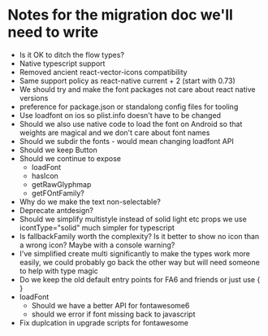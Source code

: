 # Notes for the migration doc we'll need to write

* Is it OK to ditch the flow types?
* Native typescript support
* Removed ancient react-vector-icons compatibility
* Same support policy as react-native current + 2 (start with 0.73)
* We should try and make the font packages not care about react native versions
* preference for package.json or standalong config files for tooling
* Use loadfont on ios so plist.info doesn't have to be changed
* Should we also use native code to load the font on Android so that weights are magical and we don't care about font names
* Should we subdir the fonts - would mean changing loadfont API
* Should we keep Button
* Should we continue to expose
  * loadFont
  * hasIcon
  * getRawGlyphmap
  * getFOntFamily?
* Why do we make the text non-selectable?
* Deprecate antdesign?
* Should we simplify multistyle instead of solid light etc props we use icontType="solid" much simpler for typescript
* Is fallbackFamily worth the complexity? Is it better to show no icon than a wrong icon? Maybe with a console warning?
* I've simplified create multi significantly to make the types work more easily, we could probably go back the other way but will need someone to help with type magic
* Do we keep the old default entry points for FA6 and friends or just use { }
* loadFont
  * Should we have a better API for fontawesome6
  * should we error if font missing back to javascript
* Fix duplcation in upgrade scripts for fontawesome
